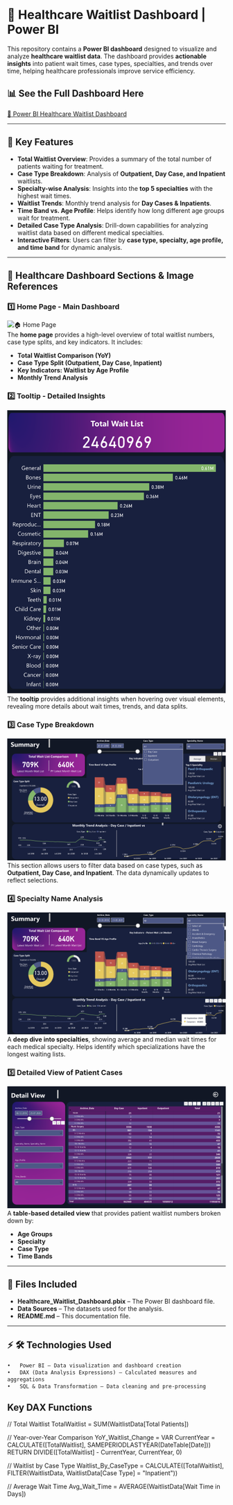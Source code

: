 # 🏥 Healthcare Waitlist Dashboard | Power BI

This repository contains a **Power BI dashboard** designed to visualize and analyze **healthcare waitlist data**. The dashboard provides **actionable insights** into patient wait times, case types, specialties, and trends over time, helping healthcare professionals improve service efficiency.

## 📊 **See the Full Dashboard Here**  
[🔗 Power BI Healthcare Waitlist Dashboard](https://app.powerbi.com/view?r=eyJrIjoiMGEzZTA1YTktZjJiOC00Y2UyLWE2OTYtOWNkZDYwNjgyYTliIiwidCI6IjE3ZjFhODdlLTJhMjUtNGVhYS1iOWRmLTlkNDM5MDM0YjA4MCIsImMiOjF9)  

---

## 📌 **Key Features**
- **Total Waitlist Overview**: Provides a summary of the total number of patients waiting for treatment.
- **Case Type Breakdown**: Analysis of **Outpatient, Day Case, and Inpatient** waitlists.
- **Specialty-wise Analysis**: Insights into the **top 5 specialties** with the highest wait times.
- **Waitlist Trends**: Monthly trend analysis for **Day Cases & Inpatients**.
- **Time Band vs. Age Profile**: Helps identify how long different age groups wait for treatment.
- **Detailed Case Type Analysis**: Drill-down capabilities for analyzing waitlist data based on different medical specialties.
- **Interactive Filters**: Users can filter by **case type, specialty, age profile, and time band** for dynamic analysis.

---

## 🏥 **Healthcare Dashboard Sections & Image References**

### **1️⃣ Home Page - Main Dashboard**
![🏠 Home Page](https://your-image-hosting-link.com/home.png)  
The **home page** provides a high-level overview of total waitlist numbers, case type splits, and key indicators. It includes:
- **Total Waitlist Comparison (YoY)**
- **Case Type Split (Outpatient, Day Case, Inpatient)**
- **Key Indicators: Waitlist by Age Profile**
- **Monthly Trend Analysis**  

### **2️⃣ Tooltip - Detailed Insights**
![ℹ️ Tooltip](/tooltip.png)  
The **tooltip** provides additional insights when hovering over visual elements, revealing more details about wait times, trends, and data splits.

### **3️⃣ Case Type Breakdown**
![📂 Case Type Breakdown](/casetype.png)  
This section allows users to filter data based on case types, such as **Outpatient, Day Case, and Inpatient**. The data dynamically updates to reflect selections.

### **4️⃣ Specialty Name Analysis**
![🩺 Specialties](/specialityname.png)  
A **deep dive into specialties**, showing average and median wait times for each medical specialty. Helps identify which specializations have the longest waiting lists.

### **5️⃣ Detailed View of Patient Cases**
![📊 Detail View](/detailview.png)  
A **table-based detailed view** that provides patient waitlist numbers broken down by:
- **Age Groups**
- **Specialty**
- **Case Type**
- **Time Bands**  

---

## 📂 **Files Included**
- **Healthcare_Waitlist_Dashboard.pbix** – The Power BI dashboard file.
- **Data Sources** – The datasets used for the analysis.
- **README.md** – This documentation file.

---

## ⚡ **🛠 Technologies Used**
	•	Power BI – Data visualization and dashboard creation
	•	DAX (Data Analysis Expressions) – Calculated measures and aggregations
	•	SQL & Data Transformation – Data cleaning and pre-processing
## **Key DAX Functions**

// Total Waitlist
TotalWaitlist = SUM(WaitlistData[Total Patients])

// Year-over-Year Comparison
YoY_Waitlist_Change = 
    VAR CurrentYear = CALCULATE([TotalWaitlist], SAMEPERIODLASTYEAR(DateTable[Date]))
    RETURN DIVIDE([TotalWaitlist] - CurrentYear, CurrentYear, 0)

// Waitlist by Case Type
Waitlist_By_CaseType = CALCULATE([TotalWaitlist], FILTER(WaitlistData, WaitlistData[Case Type] = "Inpatient"))

// Average Wait Time
Avg_Wait_Time = AVERAGE(WaitlistData[Wait Time in Days])


   
